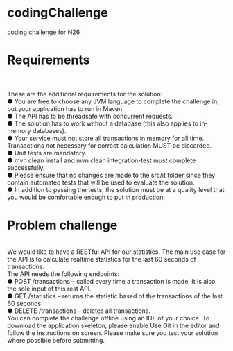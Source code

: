 # codingChallenge
coding challenge for N26
<h1>Requirements</h1>
<br/>
<br/>
These are the additional requirements for the solution:
<br/>
● You are free to choose any JVM language to complete the challenge in, but
your application has to run in Maven.
<br/>
● The API has to be threadsafe with concurrent requests.
<br/>
● The solution has to work without a database (this also applies to in-memory
databases).
<br/>
● Your service must not store all transactions in memory for all time.
Transactions not necessary for correct calculation MUST be discarded.
<br/>
● Unit tests are mandatory.
<br/>
● mvn clean install​ and ​mvn clean integration-test​ must complete successfully.
<br/>
● Please ensure that no changes are made to the ​src/it​ folder since they contain
automated tests that will be used to evaluate the solution.
<br/>
● In addition to passing the tests, the solution must be at a quality level that you
would be comfortable enough to put in production.
<br/>
<h1>Problem challenge</h1>
  <br/>
We would like to have a RESTful API for our statistics. The main use case for the API is to calculate realtime statistics for the last 60 seconds of transactions.
  <br/>
The API needs the following endpoints:
  <br/>
● POST /transactions​ – called every time a transaction is made. It is also the sole input of this rest API.
  <br/>
● GET /statistics​ – returns the statistic based of the transactions of the last 60 seconds.
  <br/>
● DELETE /transactions​ – deletes all transactions.
  <br/>
You can complete the challenge offline using an IDE of your choice. To download the application skeleton, please enable ​Use Git​ in the editor and follow the instructions on screen. Please make sure you test your solution where possible before submitting.


